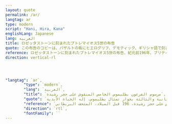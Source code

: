 ```yaml
---
layout: quote
permalink: /ar/
langtag: ar
type: modern
script: "Hani, Hira, Kana"
englishLang: Japanese
lang: العربية
title: ロゼッタストーンに刻まれたプトレマイオス5世の布告
quote: この布告のコピーは、バザルトの板にヒエログリフ、デモティック、ギリシャ語で刻まれ、第一、第二、第三階級の寺院に、永遠の神、プトレマイオスの像と並べて設置されます。
reference: ロゼッタストーンに刻まれたプトレマイオス5世の布告、紀元前196年、ブリティッシュ・ミュージアム。
direction: vertical-rl




"langtag": `ar`,
        "type": `modern`,
        "lang": `العربية`,
        "title": `مرسوم الفرعون بطليموس الخامس المنقوش على حجر رشيدة`,
        "quote": `سيتم قطع نسخ من هذا المرسوم بالهيروغليفية والديموتيك واليونانية على ألواح البازلت ووضعها في المعابده من الدرجة الأولى والثانية والثالثة بجوار تمثال بطليموس، إله الحياة الأبدية.`,
        "reference": `مراسيم بطليموس الخامس على حجر رشيدة، 196 قبل الميلاد، المتحف البريطاني.`,
        "direction": `rtl`,
        "fontFamily": ``
---
```



